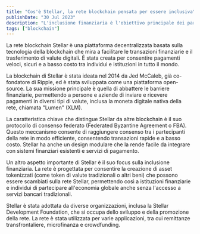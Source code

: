 ```yaml
---
title: "Cos'è Stellar, la rete blockchain pensata per essere inclusiva"
publishDate: "30 Jul 2023"
description: "L'inclusione finanziaria è l'obiettivo principale dei partecipanti alla rete blockchain Stellar."
tags: ["blockchain"]
---
```


La rete blockchain Stellar è una piattaforma decentralizzata basata sulla tecnologia della blockchain che mira a facilitare le transazioni finanziarie e il trasferimento di valute digitali. È stata creata per consentire pagamenti veloci, sicuri e a basso costo tra individui e istituzioni in tutto il mondo.

La blockchain di Stellar è stata ideata nel 2014 da Jed McCaleb, già co-fondatore di Ripple, ed è stata sviluppata come una piattaforma open-source. La sua missione principale è quella di abbattere le barriere finanziarie, permettendo a persone e aziende di inviare e ricevere pagamenti in diversi tipi di valute, inclusa la moneta digitale nativa della rete, chiamata "Lumen" (XLM).

La caratteristica chiave che distingue Stellar da altre blockchain è il suo protocollo di consenso federato (Federated Byzantine Agreement o FBA). Questo meccanismo consente di raggiungere consenso tra i partecipanti della rete in modo efficiente, consentendo transazioni rapide e a basso costo. Stellar ha anche un design modulare che la rende facile da integrare con sistemi finanziari esistenti e servizi di pagamento.

Un altro aspetto importante di Stellar è il suo focus sulla inclusione finanziaria. La rete è progettata per consentire la creazione di asset tokenizzati (come token di valute tradizionali o altri beni) che possono essere scambiati sulla rete Stellar, permettendo così a istituzioni finanziarie e individui di partecipare all'economia globale anche senza l'accesso a servizi bancari tradizionali.

Stellar è stata adottata da diverse organizzazioni, inclusa la Stellar Development Foundation, che si occupa dello sviluppo e della promozione della rete. La rete è stata utilizzata per varie applicazioni, tra cui remittanze transfrontaliere, microfinanza e crowdfunding.
